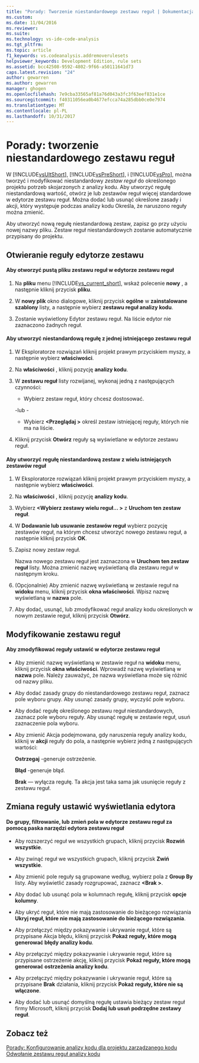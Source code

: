 ```yaml
---
title: "Porady: Tworzenie niestandardowego zestawu reguł | Dokumentacja firmy Microsoft"
ms.custom: 
ms.date: 11/04/2016
ms.reviewer: 
ms.suite: 
ms.technology: vs-ide-code-analysis
ms.tgt_pltfrm: 
ms.topic: article
f1_keywords: vs.codeanalysis.addremoverulesets
helpviewer_keywords: Development Edition, rule sets
ms.assetid: bcc42508-9592-4802-9f66-a50111641d73
caps.latest.revision: "24"
author: gewarren
ms.author: gewarren
manager: ghogen
ms.openlocfilehash: 7e9cba33565af81a76d043a3fc3f63eef831e1ce
ms.sourcegitcommit: f40311056ea0b4677efcca74a285dbb0ce0e7974
ms.translationtype: MT
ms.contentlocale: pl-PL
ms.lasthandoff: 10/31/2017
---
```

# <a name="how-to-create-a-custom-rule-set"></a>Porady: tworzenie niestandardowego zestawu reguł
W [!INCLUDE[vsUltShort](../code-quality/includes/vsultshort_md.md)], [!INCLUDE[vsPreShort](../code-quality/includes/vspreshort_md.md)], i [!INCLUDE[vsPro](../code-quality/includes/vspro_md.md)], można tworzyć i modyfikować niestandardowy *zestaw reguł* do określonego projektu potrzeb skojarzonych z analizy kodu. Aby utworzyć regułę niestandardową wartość, otwórz je lub zestawów reguł więcej standardowe w edytorze zestawu reguł. Można dodać lub usunąć określone zasady i akcji, który występuje podczas analizy kodu Określa, że naruszono reguły można zmienić.  
  
 Aby utworzyć nową regułę niestandardową zestaw, zapisz go przy użyciu nowej nazwy pliku. Zestaw reguł niestandardowych zostanie automatycznie przypisany do projektu.  
  
## <a name="opening-the-rule-set-editor"></a>Otwieranie reguły edytorze zestawu  
  
#### <a name="to-open-an-empty-rule-set-file-in-the-rule-set-editor"></a>Aby otworzyć pustą pliku zestawu reguł w edytorze zestawu reguł  
  
1.  Na **pliku** menu [!INCLUDE[vs_current_short](../code-quality/includes/vs_current_short_md.md)], wskaż polecenie **nowy** , a następnie kliknij przycisk **pliku**.  
  
2.  W **nowy plik** okno dialogowe, kliknij przycisk **ogólne** w **zainstalowane szablony** listy, a następnie wybierz **zestawu reguł analizy kodu**.  
  
3.  Zostanie wyświetlony Edytor zestawu reguł. Na liście edytor nie zaznaczono żadnych reguł.  
  
#### <a name="to-create-a-custom-rule-from-a-single-existing-rule-set"></a>Aby utworzyć niestandardową regułę z jednej istniejącego zestawu reguł  
  
1.  W Eksploratorze rozwiązań kliknij projekt prawym przyciskiem myszy, a następnie wybierz **właściwości**.  
  
2.  Na **właściwości** , kliknij pozycję **analizy kodu**.  
  
3.  W **zestawu reguł** listy rozwijanej, wykonaj jedną z następujących czynności:  
  
    -   Wybierz zestaw reguł, który chcesz dostosować.  
  
     \-lub -  
  
    -   Wybierz  **\<Przeglądaj >** określ zestaw istniejącej reguły, których nie ma na liście.  
  
4.  Kliknij przycisk **Otwórz** reguły są wyświetlane w edytorze zestawu reguł.  
  
#### <a name="to-create-a-custom-rule-set-from-multiple-existing-rule-sets"></a>Aby utworzyć regułę niestandardową zestaw z wielu istniejących zestawów reguł  
  
1.  W Eksploratorze rozwiązań kliknij projekt prawym przyciskiem myszy, a następnie wybierz **właściwości**.  
  
2.  Na **właściwości** , kliknij pozycję **analizy kodu**.  
  
3.  Wybierz  **\<Wybierz zestawy wielu reguł... >** z **Uruchom ten zestaw reguł**.  
  
4.  W **Dodawanie lub usuwanie zestawów reguł** wybierz pozycję zestawów reguł, na którym chcesz utworzyć nowego zestawu reguł, a następnie kliknij przycisk **OK**.  
  
5.  Zapisz nowy zestaw reguł.  
  
     Nazwa nowego zestawu reguł jest zaznaczona w **Uruchom ten zestaw reguł** listy. Można zmienić nazwę wyświetlaną dla zestawu reguł w następnym kroku.  
  
6.  (Opcjonalnie) Aby zmienić nazwę wyświetlaną w zestawie reguł na **widoku** menu, kliknij przycisk **okna właściwości**. Wpisz nazwę wyświetlaną w **nazwa** pole.  
  
7.  Aby dodać, usunąć, lub zmodyfikować reguł analizy kodu określonych w nowym zestawie reguł, kliknij przycisk **Otwórz**.  
  
## <a name="modifying-a-rule-set"></a>Modyfikowanie zestawu reguł  
  
#### <a name="to-modify-a-rule-set-in-the-rule-set-editor"></a>Aby zmodyfikować reguły ustawić w edytorze zestawu reguł  
  
-   Aby zmienić nazwę wyświetlaną w zestawie reguł na **widoku** menu, kliknij przycisk **okna właściwości**. Wprowadź nazwę wyświetlaną w **nazwa** pole. Należy zauważyć, że nazwa wyświetlana może się różnić od nazwy pliku.  
  
-   Aby dodać zasady grupy do niestandardowego zestawu reguł, zaznacz pole wyboru grupy. Aby usunąć zasady grupy, wyczyść pole wyboru.  
  
-   Aby dodać regułę określonego zestawu reguł niestandardowych, zaznacz pole wyboru reguły. Aby usunąć regułę w zestawie reguł, usuń zaznaczenie pola wyboru.  
  
-   Aby zmienić Akcja podejmowana, gdy naruszenia reguły analizy kodu, kliknij w **akcji** reguły do pola, a następnie wybierz jedną z następujących wartości:  
  
     **Ostrzegaj** -generuje ostrzeżenie.  
  
     **Błąd** -generuje błąd.  
  
     **Brak** — wyłącza regułę. Ta akcja jest taka sama jak usunięcie reguły z zestawu reguł.  
  
## <a name="changing-the-rule-set-editor-display"></a>Zmiana reguły ustawić wyświetlania edytora  
  
#### <a name="to-group-filter-or-change-the-fields-in-the-rule-set-editor-by-using-the-rule-set-editor-toolbar"></a>Do grupy, filtrowanie, lub zmień pola w edytorze zestawu reguł za pomocą paska narzędzi edytora zestawu reguł  
  
-   Aby rozszerzyć reguł we wszystkich grupach, kliknij przycisk **Rozwiń wszystkie**.  
  
-   Aby zwinąć reguł we wszystkich grupach, kliknij przycisk **Zwiń wszystkie**.  
  
-   Aby zmienić pole reguły są grupowane według, wybierz pola z **Group By** listy. Aby wyświetlić zasady rozgrupować, zaznacz  **\<Brak >**.  
  
-   Aby dodać lub usunąć pola w kolumnach regułę, kliknij przycisk **opcje kolumny**.  
  
-   Aby ukryć reguł, które nie mają zastosowanie do bieżącego rozwiązania **Ukryj reguł, które nie mają zastosowanie do bieżącego rozwiązania**.  
  
-   Aby przełączyć między pokazywanie i ukrywanie reguł, które są przypisane Akcja błędu, kliknij przycisk **Pokaż reguły, które mogą generować błędy analizy kodu**.  
  
-   Aby przełączyć między pokazywanie i ukrywanie reguł, które są przypisane ostrzeżenie akcję, kliknij przycisk **Pokaż reguły, które mogą generować ostrzeżenia analizy kodu**.  
  
-   Aby przełączyć między pokazywanie i ukrywanie reguł, które są przypisane **Brak** działania, kliknij przycisk **Pokaż reguły, które nie są włączone**.  
  
-   Aby dodać lub usunąć domyślną regułę ustawia bieżący zestaw reguł firmy Microsoft, kliknij przycisk **Dodaj lub usuń podrzędne zestawy reguł**.  
  
## <a name="see-also"></a>Zobacz też  
 [Porady: Konfigurowanie analizy kodu dla projektu zarządzanego kodu](../code-quality/how-to-configure-code-analysis-for-a-managed-code-project.md)   
 [Odwołanie zestawu reguł analizy kodu](../code-quality/code-analysis-rule-set-reference.md)